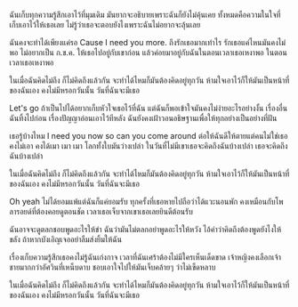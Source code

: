 ฉันเก็บทุกความรู้สึกเอาไว้ที่มุมเดิม
มันยากจะอธิบายเพราะฉันก็ยังไม่คุ้นเคย
ทั้งหมดคือความในใจที่เก็บเอาไว้ให้เธอเลย
ไม่รู้ว่าเธอจะตอบยังไงเพราะฉันไม่อยากจะลุ้นเลย

ฉันคงจะทำได้เพียงแค่รอ Cause I need you more.
ถึงรักเธอมากเท่าไร รักเธอแค่ไหนมันคงไม่พอ
ไม่อยากเป็น ก.ข.ค. ให้เธอไปอยู่กับเขาก่อน
แล้วค่อยมาอยู่กับฉันในตอนเวลาเธอเหงาพอ ในตอนเวลาเธอเหงาพอ

ในเมื่อฉันคิดไม่ถึง ก็ไม่คิดถึงแล้วกัน
จะทำได้ไหมก็มันต้องคิดอยู่ทุกวัน
ห้ามใจเอาไว้ก็ให้มันเป็นหน้าที่ของฉันเอง
คงไม่มีหรอกวันนั้น วันที่ฉันจะมีเธอ

Let's go
ถ้าเป็นไปได้อยากเก็บหัวใจเธอไว้ที่ฉัน
แต่ฉันก็พอเข้าใจมันคงไม่ง่ายอะไรอย่างงั้น
เรื่องอื่นฉันทิ้งไปก่อน เรื่องปัญญาอ่อนเอาไว้ทีหลัง
ฉันยังคงเฝ้าวอนอธิษฐานเพื่อให้ทุกอย่างเป็นอย่างที่ฝัน

เธอรู้บ้างไหม I need you now so can you come around
ต่อให้ฉันดีให้ตายแต่คนไม่ใช่เธอคงไม่เอา
คงได้เมา เมา เมา โลกทั้งใบมันว่างเปล่า
ในวันที่ไม่มีเขาเธอจะคิดถึงฉันบ้างเปล่า เธอจะคิดถึงฉันบ้างเปล่า

ในเมื่อฉันคิดไม่ถึง ก็ไม่คิดถึงแล้วกัน
จะทำได้ไหมก็มันต้องคิดอยู่ทุกวัน
ห้ามใจเอาไว้ก็ให้มันเป็นหน้าที่ของฉันเอง
คงไม่มีหรอกวันนั้น วันที่ฉันจะมีเธอ

Oh yeah
ไม่ได้ยอมแพ้แต่ฉันก็แค่ยอมรับ
ทุกครั้งที่เธอหายไปถือว่าได้แวะนอนพัก
คงเหมือนกับโพลารอยด์ที่ต้องคอยดูตอนชัด
เวลาเธอเจ็บจากเขาเธอเลยยินดีต้อนรับ

ฉันอาจจะดูตลกชอบพูดอะไรให้ขำ
ฉันว่ามันไม่ตลกอย่าพูดอะไรให้หวัง
ไอ้คำว่าคิดถึงต้องพูดยังไงให้ขลัง
ถ้าหากบังเอิญเจออย่าลืมส่งยิ้มให้ฉัน

เรื่องเก็บความรู้สึกเธอคงไม่รู้ฉันเก่งกาจ
เวลาที่ฉันเศร้าต้องไม่มีใครเห็นเด็ดขาด
เจ้าหญิงคงเลือกเจ้าชายมากกว่าอัศวินที่เหน็บดาบ
ชอบเอาใจไปให้มันเจ็บคล้ายๆ ว่าไม่เข็ดหลาบ

ในเมื่อฉันคิดไม่ถึง ก็ไม่คิดถึงแล้วกัน
จะทำได้ไหมก็มันต้องคิดอยู่ทุกวัน
ห้ามใจเอาไว้ก็ให้มันเป็นหน้าที่ของฉันเอง
คงไม่มีหรอกวันนั้น วันที่ฉันจะมีเธอ

